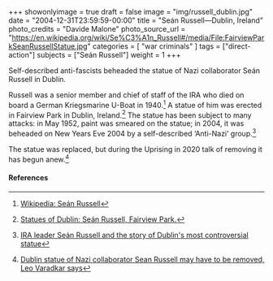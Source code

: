 +++
showonlyimage = true
draft = false
image = "img/russell_dublin.jpg"
date = "2004-12-31T23:59:59-00:00"
title = "Seán Russell—Dublin, Ireland"
photo_credits = "Davide Malone"
photo_source_url = "https://en.wikipedia.org/wiki/Se%C3%A1n_Russell#/media/File:FairviewParkSeanRussellStatue.jpg"
categories = [ "war criminals" ]
tags = ["direct-action"]
subjects = ["Seán Russell"]
weight = 1
+++

Self-described anti-fascists beheaded the statue of Nazi collaborator Seán Russell in Dublin.

<!--more-->

Russell was a senior member and chief of staff of the IRA who died on board a German Kriegsmarine U-Boat in 1940.[^1] A statue of him was erected in Fairview Park in Dublin, Ireland.[^2] The statue has been subject to many attacks: in May 1952, paint was smeared on the statue; in 2004, it was beheaded on New Years Eve 2004 by a self-described ‘Anti-Nazi’ group.[^3]

The statue was replaced, but during the Uprising in 2020 talk of removing it has begun anew.[^4]

#### References

[^1]: [Wikipedia: Seán Russell](https://en.wikipedia.org/wiki/Se%C3%A1n_Russell)

[^2]: [Statues of Dublin: Seán Russell, Fairview Park.](https://comeheretome.com/2012/04/20/statues-of-dublin-sean-russell-fairview-park/)

[^3]: [IRA leader Seán Russell and the story of Dublin's most controversial statue](https://www.thejournal.ie/sean-russell-statue-3549072-Aug2017/)

[^4]: [Dublin statue of Nazi collaborator Sean Russell may have to be removed, Leo Varadkar says](https://www.irishnews.com/news/republicofirelandnews/2020/06/10/news/dublin-statue-of-nazi-collaborator-sean-russell-may-have-to-be-removed-leo-varadkar-says-1969856/)